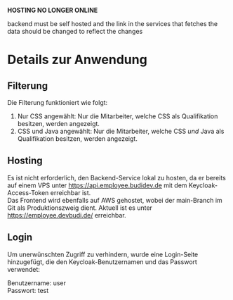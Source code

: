 **HOSTING NO LONGER ONLINE** 

backend must be self hosted and the link in the services that fetches the data should be changed to reflect the changes

# Details zur Anwendung

## Filterung

Die Filterung funktioniert wie folgt:

1. Nur CSS angewählt: Nur die Mitarbeiter, welche CSS als Qualifikation besitzen, werden angezeigt.
2. CSS und Java angewählt: Nur die Mitarbeiter, welche CSS *und* Java als Qualifikation besitzen, werden angezeigt.

## Hosting

Es ist nicht erforderlich, den Backend-Service lokal zu hosten, da er bereits auf einem VPS unter https://api.employee.budidev.de mit dem Keycloak-Access-Token erreichbar ist.<br>
Das Frontend wird ebenfalls auf AWS gehostet, wobei der main-Branch im Git als Produktionszweig dient. Aktuell ist es unter https://employee.devbudi.de/ erreichbar.

## Login

Um unerwünschten Zugriff zu verhindern, wurde eine Login-Seite hinzugefügt, die den Keycloak-Benutzernamen und das Passwort verwendet:

Benutzername: user<br>
Passwort: test
